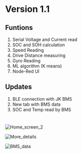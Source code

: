 # Version 1.1

## Funtions
1. Serial Voltage and Current read
2. SOC and SOH calculation
3. Speed Reading
4. Drive Distance measuring
5. Gyro Reading
6. ML algorithm (K means)
7. Node-Red UI

## Updates
1. BLE connection with JK BMS
2. New tab with BMS data
3. SOC and Temp read by BMS

#

![Home_screen_2](https://github.com/AD-Codex/E_Wheeler_UI_2023/assets/126350818/92ef8e19-8e9e-4ae5-b72d-07151357a369)

![More_details](https://github.com/AD-Codex/E_Wheeler_UI_2023/assets/126350818/91f2d760-0583-4b66-b984-589e60c567b3)

![BMS_data](https://github.com/AD-Codex/E_Wheeler_UI_2023/assets/126350818/79e6dc73-5180-4d68-8b10-13f4e567c5b0)

